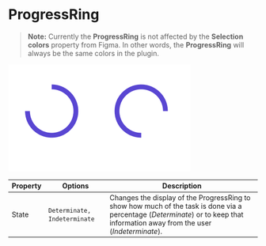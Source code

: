 # ProgressRing

> **Note:** Currently the **ProgressRing** is not affected by the **Selection colors** property from Figma. In other words, the **ProgressRing** will always be the same colors in the plugin.

![progressring](.\images\progressring.png)

| Property | Options                      | Description                                                  |
| -------- | ---------------------------- | ------------------------------------------------------------ |
| State    | `Determinate, Indeterminate` | Changes the display of the ProgressRing to show how much of the task is done via a percentage (*Determinate*) or to keep that information away from the user (*Indeterminate*). |

